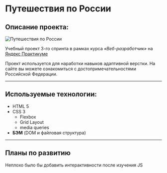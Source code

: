 # Путешествия по России

## Описание проекта:

![Путешествия по России](https://pictures.s3.yandex.net/resources/Untitled_1598440717.png)

Учебный проект 3-го спринта в рамках курса _«Веб-разработчик»_ на [Яндекс Практикуме](https://practicum.yandex.ru "Яндекс Практикум")

Проект используется для наработки навыков адаптивной верстки.
На сайте вы можете ознакомиться с достопримечательностями Российской Федерации.

---

## Используемые технологии:

- HTML 5
- CSS 3
  - Flexbox
  - Grid Layout
  - media queries
- **БЭМ** (DOM и файловая структура)

---

## Планы по развитию

Неплохо было бы добавить интерактивности после изучения JS
